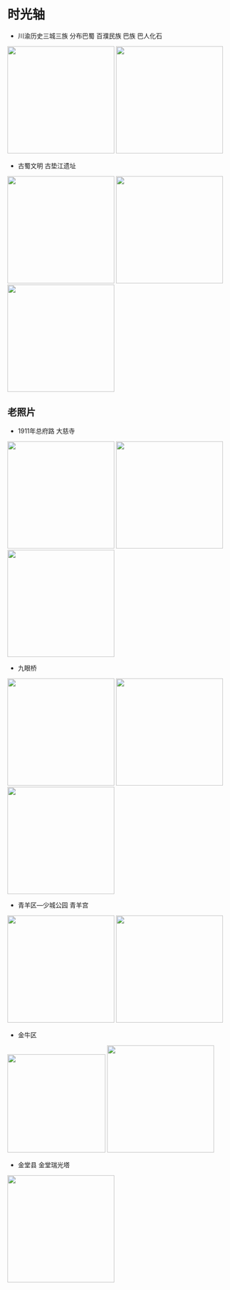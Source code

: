 # 时光轴

* 川渝历史三城三族 分布巴蜀 百濮民族         巴族 巴人化石

<img src="/img/time/1.png" height="240px" />
<img src="/img/time/2.png" height="240px" />

* 古蜀文明             古垫江遗址

<img src="/img/time/3.png" height="240px" />
<img src="/img/time/4.png" height="240px" />
<img src="/img/time/5.png" height="240px" />


## 老照片

* 1911年总府路                                               大慈寺

<img src="/img/time/6.png" height="240px" />
<img src="/img/time/7.png" height="240px" />
<img src="/img/time/8.png" height="240px" />

* 九眼桥

<img src="/img/time/9.png" height="240px" />
<img src="/img/time/10.png" height="240px" />
<img src="/img/time/11.png" height="240px" />

* 青羊区—少城公园                           青羊宫

<img src="/img/time/12.png" height="240px" />
<img src="/img/time/13.png" height="240px" />

* 金牛区

<img src="/img/time/14.png" height="220px" />
<img src="/img/time/15.png" height="240px" />

* 金堂县 金堂瑞光塔

<img src="/img/time/16.png" height="240px" />